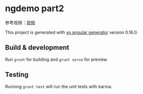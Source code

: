 # ngdemo part2
参考视频：[视频](https://www.youtube.com/watch?v=30XJBFaVJ84&index=13&list=PLGmd9-PCMLhbct61SvA1VQP-zJpV21V1m)


This project is generated with [yo angular generator](https://github.com/yeoman/generator-angular)
version 0.16.0.

## Build & development

Run `grunt` for building and `grunt serve` for preview.

## Testing

Running `grunt test` will run the unit tests with karma.
